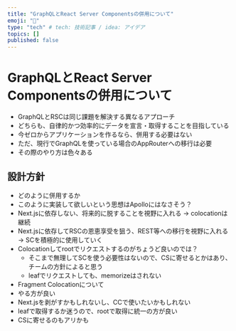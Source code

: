 ```yaml
---
title: "GraphQLとReact Server Componentsの併用について"
emoji: "💨"
type: "tech" # tech: 技術記事 / idea: アイデア
topics: []
published: false
---
```


# GraphQLとReact Server Componentsの併用について

- GraphQLとRSCは同じ課題を解決する異なるアプローチ
- どちらも、自律的かつ効率的にデータを宣言・取得することを目指している
- 今ゼロからアプリケーションを作るなら、併用する必要はない
- ただ、現行でGraphQLを使っている場合のAppRouterへの移行は必要
- その際のやり方は色々ある

## 設計方針

- どのように併用するか
- このように実装して欲しいという思想はApolloにはなさそう？
- Next.jsに依存しない、将来的に脱することを視野に入れる -> colocationは継続
- Next.jsに依存してRSCの恩恵享受を狙う、REST等への移行を視野に入れる -> SCを積極的に使用していく
- Colocationしてrootでリクエストするのがちょうど良いのでは？
  - そこまで無理してSCを使う必要性はないので、CSに寄せるとかはあり、チームの方針によると思う
  - leafでリクエストしても、memorizeはされない
- Fragment Colocationについて
- やる方が良い
- Next.jsを剥がすかもしれないし、CCで使いたいかもしれない
- leafで取得するか迷うので、rootで取得に統一の方が良い
- CSに寄せるのもアリかも
